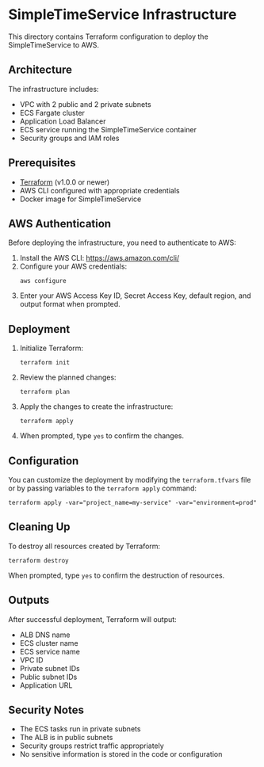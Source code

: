# SimpleTimeService Infrastructure

This directory contains Terraform configuration to deploy the SimpleTimeService to AWS.

## Architecture

The infrastructure includes:

- VPC with 2 public and 2 private subnets
- ECS Fargate cluster
- Application Load Balancer
- ECS service running the SimpleTimeService container
- Security groups and IAM roles

## Prerequisites

- [Terraform](https://www.terraform.io/downloads.html) (v1.0.0 or newer)
- AWS CLI configured with appropriate credentials
- Docker image for SimpleTimeService

## AWS Authentication

Before deploying the infrastructure, you need to authenticate to AWS:

1. Install the AWS CLI: https://aws.amazon.com/cli/
2. Configure your AWS credentials:
   ```
   aws configure
   ```
3. Enter your AWS Access Key ID, Secret Access Key, default region, and output format when prompted.

## Deployment

1. Initialize Terraform:
   ```
   terraform init
   ```

2. Review the planned changes:
   ```
   terraform plan
   ```

3. Apply the changes to create the infrastructure:
   ```
   terraform apply
   ```

4. When prompted, type `yes` to confirm the changes.

## Configuration

You can customize the deployment by modifying the `terraform.tfvars` file or by passing variables to the `terraform apply` command:

```
terraform apply -var="project_name=my-service" -var="environment=prod"
```

## Cleaning Up

To destroy all resources created by Terraform:

```
terraform destroy
```

When prompted, type `yes` to confirm the destruction of resources.

## Outputs

After successful deployment, Terraform will output:

- ALB DNS name
- ECS cluster name
- ECS service name
- VPC ID
- Private subnet IDs
- Public subnet IDs
- Application URL

## Security Notes

- The ECS tasks run in private subnets
- The ALB is in public subnets
- Security groups restrict traffic appropriately
- No sensitive information is stored in the code or configuration 